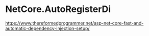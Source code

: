 # NetCore.AutoRegisterDi

https://www.thereformedprogrammer.net/asp-net-core-fast-and-automatic-dependency-injection-setup/
